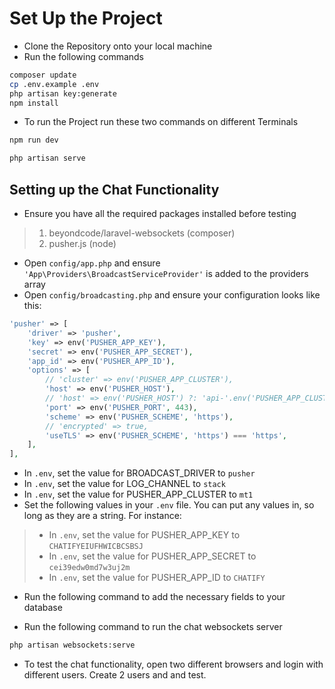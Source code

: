 # Set Up the Project

- Clone the Repository onto your local machine
- Run the following commands

```bash
composer update
cp .env.example .env
php artisan key:generate
npm install
```

- To run the Project run these two commands on different Terminals

```bash
npm run dev
```

```bash
php artisan serve
```

## Setting up the Chat Functionality

- Ensure you have all the required packages installed before testing

> 1. beyondcode/laravel-websockets (composer)
> 2. pusher.js (node)

- Open `config/app.php` and ensure `'App\Providers\BroadcastServiceProvider'` is added to the providers array
- Open `config/broadcasting.php` and ensure your configuration looks like this:

```php
'pusher' => [
    'driver' => 'pusher',
    'key' => env('PUSHER_APP_KEY'),
    'secret' => env('PUSHER_APP_SECRET'),
    'app_id' => env('PUSHER_APP_ID'),
    'options' => [
        // 'cluster' => env('PUSHER_APP_CLUSTER'),
        'host' => env('PUSHER_HOST'),
        // 'host' => env('PUSHER_HOST') ?: 'api-'.env('PUSHER_APP_CLUSTER', 'mt1').'.pusher.com',
        'port' => env('PUSHER_PORT', 443),
        'scheme' => env('PUSHER_SCHEME', 'https'),
        // 'encrypted' => true,
        'useTLS' => env('PUSHER_SCHEME', 'https') === 'https',
    ],
],
```

- In `.env`, set the value for BROADCAST_DRIVER to `pusher`
- In `.env`, set the value for LOG_CHANNEL to `stack`
- In `.env`, set the value for PUSHER_APP_CLUSTER to `mt1`
- Set the following values in your `.env` file. You can put any values in, so long as they are a string. For instance:

> - In `.env`, set the value for PUSHER_APP_KEY to `CHATIFYEIUFHWICBCSBSJ`
> - In `.env`, set the value for PUSHER_APP_SECRET to `cei39edw0md7w3uj2m`
> - In `.env`, set the value for PUSHER_APP_ID to `CHATIFY`

- Run the following command to add the necessary fields to your database

- Run the following command to run the chat websockets server

```bash
php artisan websockets:serve
```

- To test the chat functionality, open two different browsers and login with different users. Create 2 users and and test.
